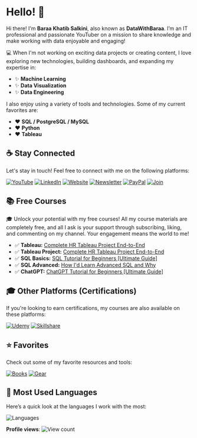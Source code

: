 # Hello! 👋

Hi there! I'm **Baraa Khatib Salkini**, also known as **DataWithBaraa**. I’m an IT professional and passionate YouTuber on a mission to share knowledge and make working with data enjoyable and engaging!

💻 When I'm not working on exciting data projects or creating content, I love exploring new technologies, building dashboards, and expanding my expertise in:

- ✨ **Machine Learning**
- ✨ **Data Visualization**
- ✨ **Data Engineering**

I also enjoy using a variety of tools and technologies. Some of my current favorites are:

- ❤️ **SQL / PostgreSQL / MySQL**
- ❤️ **Python**
- ❤️ **Tableau**

## ☕ Stay Connected

Let's stay in touch! Feel free to connect with me on the following platforms:

[![YouTube](https://img.shields.io/badge/YouTube-red?style=for-the-badge&logo=youtube&logoColor=white)](http://bit.ly/3GiCVUE)
[![LinkedIn](https://img.shields.io/badge/LinkedIn-0077B5?style=for-the-badge&logo=linkedin&logoColor=white)](https://linkedin.com/in/baraa-khatib-salkini)
[![Website](https://img.shields.io/badge/Website-000000?style=for-the-badge&logo=google-chrome&logoColor=white)](https://www.datawithbaraa.com)
[![Newsletter](https://img.shields.io/badge/Newsletter-FF5722?style=for-the-badge&logo=substack&logoColor=white)](https://bit.ly/BaraaNewsletter)
[![PayPal](https://img.shields.io/badge/PayPal-00457C?style=for-the-badge&logo=paypal&logoColor=white)](https://paypal.me/baraasalkini)
[![Join](https://img.shields.io/badge/Join-FF0000?style=for-the-badge&logo=youtube&logoColor=white)](https://www.youtube.com/@datawithbaraa)

## 📚 Free Courses

🎓 Unlock your potential with my free courses! All my course materials are completely free, and all I ask is your support through subscribing, liking, and commenting on my channel. Your engagement means the world to me!

- ✅ **Tableau:** [Complete HR Tableau Project End-to-End](https://www.youtube.com/playlist?list=PL)
- ✅ **Tableau Project:** [Complete HR Tableau Project End-to-End](https://www.youtube.com/playlist?list=PL)
- ✅ **SQL Basics:** [SQL Tutorial for Beginners [Ultimate Guide]](https://www.youtube.com/playlist?list=PL)
- ✅ **SQL Advanced:** [How I'd Learn Advanced SQL and Why](https://www.youtube.com/playlist?list=PL)
- ✅ **ChatGPT:** [ChatGPT Tutorial for Beginners [Ultimate Guide]](https://www.youtube.com/playlist?list=PL)

## 🎓 Other Platforms (Certifications)

If you're looking to earn certifications, my courses are also available on these platforms:

[![Udemy](https://img.shields.io/badge/Udemy-A435F0?style=for-the-badge&logo=udemy&logoColor=white)](https://bit.ly/BaraaUdemy)
[![Skillshare](https://img.shields.io/badge/Skillshare-002333?style=for-the-badge&logo=skillshare&logoColor=white)](https://bit.ly/BaraaSkillshare)

## ⭐ Favorites

Check out some of my favorite resources and tools:

[![Books](https://img.shields.io/badge/Favorite%20Books-FFDD00?style=for-the-badge&logo=readme&logoColor=white)](https://kit.co/DataWithBaraa/my-favorite-books)
[![Gear](https://img.shields.io/badge/My%20Gear-000000?style=for-the-badge&logo=tools&logoColor=white)](https://kit.co/DataWithBaraa/my-desktop-setup)

## 🔢 Most Used Languages

Here’s a quick look at the languages I work with the most:

![Languages](https://github-readme-stats.vercel.app/api/top-langs/?username=DataWithBaraa&layout=compact&theme=default)

**Profile views**: ![View count](https://komarev.com/ghpvc/?username=DataWithBaraa)
